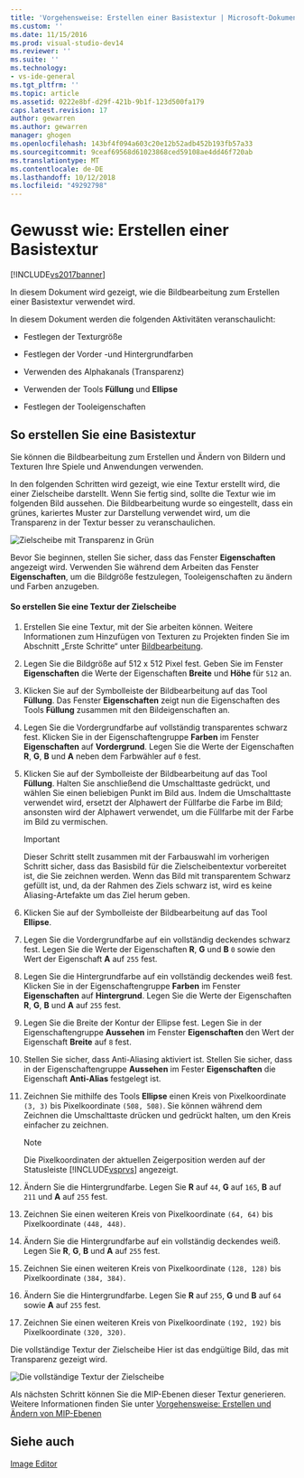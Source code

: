 ```yaml
---
title: 'Vorgehensweise: Erstellen einer Basistextur | Microsoft-Dokumentation'
ms.custom: ''
ms.date: 11/15/2016
ms.prod: visual-studio-dev14
ms.reviewer: ''
ms.suite: ''
ms.technology:
- vs-ide-general
ms.tgt_pltfrm: ''
ms.topic: article
ms.assetid: 0222e8bf-d29f-421b-9b1f-123d500fa179
caps.latest.revision: 17
author: gewarren
ms.author: gewarren
manager: ghogen
ms.openlocfilehash: 143bf4f094a603c20e12b52adb452b193fb57a33
ms.sourcegitcommit: 9ceaf69568d61023868ced59108ae4dd46f720ab
ms.translationtype: MT
ms.contentlocale: de-DE
ms.lasthandoff: 10/12/2018
ms.locfileid: "49292798"
---
```

# <a name="how-to-create-a-basic-texture"></a>Gewusst wie: Erstellen einer Basistextur
[!INCLUDE[vs2017banner](../includes/vs2017banner.md)]

In diesem Dokument wird gezeigt, wie die Bildbearbeitung zum Erstellen einer Basistextur verwendet wird.  
  
 In diesem Dokument werden die folgenden Aktivitäten veranschaulicht:  
  
-   Festlegen der Texturgröße  
  
-   Festlegen der Vorder -und Hintergrundfarben  
  
-   Verwenden des Alphakanals (Transparenz)  
  
-   Verwenden der Tools **Füllung** und **Ellipse**  
  
-   Festlegen der Tooleigenschaften  
  
## <a name="creating-a-basic-texture"></a>So erstellen Sie eine Basistextur  
 Sie können die Bildbearbeitung zum Erstellen und Ändern von Bildern und Texturen Ihre Spiele und Anwendungen verwenden.  
  
 In den folgenden Schritten wird gezeigt, wie eine Textur erstellt wird, die einer Zielscheibe darstellt. Wenn Sie fertig sind, sollte die Textur wie im folgenden Bild aussehen. Die Bildbearbeitung wurde so eingestellt, dass ein grünes, kariertes Muster zur Darstellung verwendet wird, um die Transparenz in der Textur besser zu veranschaulichen.  
  
 ![Zielscheibe mit Transparenz in Grün](../designers/media/digit-bullseye-texture-in-editor.png "Digital-Bullseye-Texture-In-Editor")  
  
 Bevor Sie beginnen, stellen Sie sicher, dass das Fenster **Eigenschaften** angezeigt wird. Verwenden Sie während dem Arbeiten das Fenster **Eigenschaften**, um die Bildgröße festzulegen, Tooleigenschaften zu ändern und Farben anzugeben.  
  
#### <a name="to-create-a-bullseye-target-texture"></a>So erstellen Sie eine Textur der Zielscheibe  
  
1.  Erstellen Sie eine Textur, mit der Sie arbeiten können. Weitere Informationen zum Hinzufügen von Texturen zu Projekten finden Sie im Abschnitt „Erste Schritte“ unter [Bildbearbeitung](../designers/image-editor.md).  
  
2.  Legen Sie die Bildgröße auf 512 x 512 Pixel fest. Geben Sie im Fenster **Eigenschaften** die Werte der Eigenschaften **Breite** und **Höhe** für `512` an.  
  
3.  Klicken Sie auf der Symbolleiste der Bildbearbeitung auf das Tool **Füllung**. Das Fenster **Eigenschaften** zeigt nun die Eigenschaften des Tools **Füllung** zusammen mit den Bildeigenschaften an.  
  
4.  Legen Sie die Vordergrundfarbe auf vollständig transparentes schwarz fest. Klicken Sie in der Eigenschaftengruppe **Farben** im Fenster **Eigenschaften** auf **Vordergrund**. Legen Sie die Werte der Eigenschaften **R**, **G**, **B** und **A** neben dem Farbwähler auf `0` fest.  
  
5.  Klicken Sie auf der Symbolleiste der Bildbearbeitung auf das Tool **Füllung**. Halten Sie anschließend die Umschalttaste gedrückt, und wählen Sie einen beliebigen Punkt im Bild aus. Indem die Umschalttaste verwendet wird, ersetzt der Alphawert der Füllfarbe die Farbe im Bild; ansonsten wird der Alphawert verwendet, um die Füllfarbe mit der Farbe im Bild zu vermischen.  
  
    > [!IMPORTANT]
    >  Dieser Schritt stellt zusammen mit der Farbauswahl im vorherigen Schritt sicher, dass das Basisbild für die Zielscheibentextur vorbereitet ist, die Sie zeichnen werden. Wenn das Bild mit transparentem Schwarz gefüllt ist, und, da der Rahmen des Ziels schwarz ist, wird es keine Aliasing-Artefakte um das Ziel herum geben.  
  
6.  Klicken Sie auf der Symbolleiste der Bildbearbeitung auf das Tool **Ellipse**.  
  
7.  Legen Sie die Vordergrundfarbe auf ein vollständig deckendes schwarz fest. Legen Sie die Werte der Eigenschaften **R**, **G** und **B** `0` sowie den Wert der Eigenschaft **A** auf `255` fest.  
  
8.  Legen Sie die Hintergrundfarbe auf ein vollständig deckendes weiß fest. Klicken Sie in der Eigenschaftengruppe **Farben** im Fenster **Eigenschaften** auf **Hintergrund**. Legen Sie die Werte der Eigenschaften **R**, **G**, **B** und **A** auf `255` fest.  
  
9. Legen Sie die Breite der Kontur der Ellipse fest. Legen Sie in der Eigenschaftengruppe **Aussehen** im Fenster **Eigenschaften** den Wert der Eigenschaft **Breite** auf `8` fest.  
  
10. Stellen Sie sicher, dass Anti-Aliasing aktiviert ist. Stellen Sie sicher, dass in der Eigenschaftengruppe **Aussehen** im Fester **Eigenschaften** die Eigenschaft **Anti-Alias** festgelegt ist.  
  
11. Zeichnen Sie mithilfe des Tools **Ellipse** einen Kreis von Pixelkoordinate `(3, 3)` bis Pixelkoordinate `(508, 508)`. Sie können während dem Zeichnen die Umschalttaste drücken und gedrückt halten, um den Kreis einfacher zu zeichnen.  
  
    > [!NOTE]
    >  Die Pixelkoordinaten der aktuellen Zeigerposition werden auf der Statusleiste [!INCLUDE[vsprvs](../includes/vsprvs-md.md)] angezeigt.  
  
12. Ändern Sie die Hintergrundfarbe. Legen Sie **R** auf `44`, **G** auf `165`, **B** auf `211` und **A** auf `255` fest.  
  
13. Zeichnen Sie einen weiteren Kreis von Pixelkoordinate `(64, 64)` bis Pixelkoordinate `(448, 448)`.  
  
14. Ändern Sie die Hintergrundfarbe auf ein vollständig deckendes weiß. Legen Sie **R**, **G**, **B** und **A** auf `255` fest.  
  
15. Zeichnen Sie einen weiteren Kreis von Pixelkoordinate `(128, 128)` bis Pixelkoordinate `(384, 384)`.  
  
16. Ändern Sie die Hintergrundfarbe. Legen Sie **R** auf `255`, **G** und **B** auf `64` sowie **A** auf `255` fest.  
  
17. Zeichnen Sie einen weiteren Kreis von Pixelkoordinate `(192, 192)` bis Pixelkoordinate `(320, 320)`.  
  
 Die vollständige Textur der Zielscheibe Hier ist das endgültige Bild, das mit Transparenz gezeigt wird.  
  
 ![Die vollständige Textur der Zielscheibe](../designers/media/gfx-image-demo-bullseye.png "gfx_image_demo_bullseye")  
  
 Als nächsten Schritt können Sie die MIP-Ebenen dieser Textur generieren. Weitere Informationen finden Sie unter [Vorgehensweise: Erstellen und Ändern von MIP-Ebenen](../designers/how-to-create-and-modify-mip-levels.md)  
  
## <a name="see-also"></a>Siehe auch  
 [Image Editor](../designers/image-editor.md)



